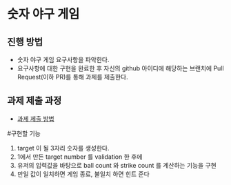 # 숫자 야구 게임
## 진행 방법
* 숫자 야구 게임 요구사항을 파악한다.
* 요구사항에 대한 구현을 완료한 후 자신의 github 아이디에 해당하는 브랜치에 Pull Request(이하 PR)를 통해 과제를 제출한다.

## 과제 제출 과정
* [과제 제출 방법](https://github.com/next-step/nextstep-docs/tree/master/precourse)


#구현할 기능
1. target 이 될 3자리 숫자를 생성한다.
2. 1에서 만든 target number 를 validation 한 후에
3. 유저의 입력값을 바탕으로 ball count 와 strike count 를 계산하는 기능을 구현
4. 만일 값이 일치하면 게임 종료, 불일치 하면 힌트 준다
